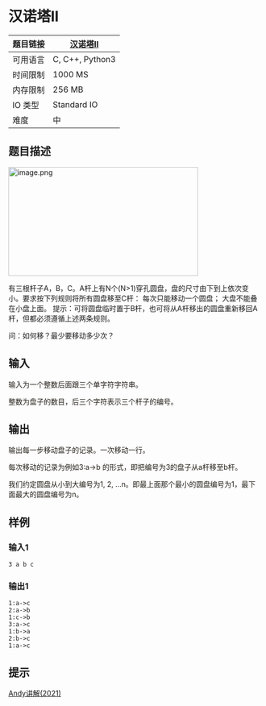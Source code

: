 # 汉诺塔II

| 题目链接 | [汉诺塔II](http://xmuoj.com/problem/GW120) |
| --- | --- |
| 可用语言 | C, C++, Python3 |
| 时间限制 | 1000 MS |
| 内存限制 | 256 MB |
| IO 类型 | Standard IO |
| 难度 | 中 |

## 题目描述

<p><img alt="image.png" src="/public/upload/8c61c1f7d1.png" width="376" height="216" /><br /></p><p>有三根杆子A，B，C。A杆上有N个(N&gt;1)穿孔圆盘，盘的尺寸由下到上依次变小。要求按下列规则将所有圆盘移至C杆： 每次只能移动一个圆盘； 大盘不能叠在小盘上面。 提示：可将圆盘临时置于B杆，也可将从A杆移出的圆盘重新移回A杆，但都必须遵循上述两条规则。<br /></p><p>问：如何移？最少要移动多少次？</p>

## 输入

<p><span style="color: rgb(35, 31, 23);">输入为一个整数后面跟三个单字符字符串。</span></p><p><span style="color: rgb(35, 31, 23);">整数为盘子的数目，后三个字符表示三个杆子的编号。</span></p>

## 输出

<p><span style="color: rgb(35, 31, 23);">输出每一步移动盘子的记录。一次移动一行。</span></p><p><span style="color: rgb(35, 31, 23);">每次移动的记录为例如3:a-&gt;b 的形式，即把编号为3的盘子从a杆移至b杆。</span></p><p><span style="color: rgb(35, 31, 23);">我们约定圆盘从小到大编号为1, 2, ...n。即最上面那个最小的圆盘编号为1，最下面最大的圆盘编号为n。</span></p>

## 样例

### 输入1

```
3 a b c
```

### 输出1

```
1:a->c
2:a->b
1:c->b
3:a->c
1:b->a
2:b->c
1:a->c
```

## 提示

<p><a href="https://www.bilibili.com/video/BV1qy4y187N1" target="_blank">Andy讲解(2021)</a><br /></p>

